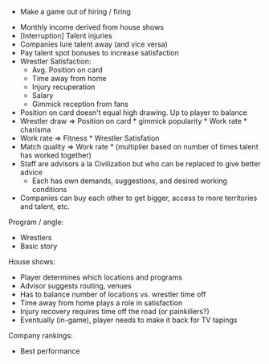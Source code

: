 * Make a game out of hiring / firing
 - Monthly income derived from house shows
 - [Interruption] Talent injuries
 - Companies lure talent away (and vice versa)
 - Pay talent spot bonuses to increase satisfaction
 - Wrestler Satisfaction:
   - Avg. Position on card
   - Time away from home
   - Injury recuperation
   - Salary
   - Gimmick reception from fans
 - Position on card doesn't equal high drawing. Up to player to balance
 - Wrestler draw => Position on card * gimmick popularity * Work rate * charisma
 - Work rate => Fitness * Wrestler Satisfation
 - Match quality => Work rate * (multiplier based on number of times talent has worked together)
 - Staff are advisors a la Civilization but who can be replaced to give better advice
   - Each has own demands, suggestions, and desired working conditions
 - Companies can buy each other to get bigger, access to more territories and talent, etc.

Program / angle:
 - Wrestlers
 - Basic story

House shows:
 - Player determines which locations and programs
 - Advisor suggests routing, venues
 - Has to balance number of locations vs. wrestler time off
 - Time away from home plays a role in satisfaction
 - Injury recovery requires time off the road (or painkillers?)
 - Eventually (in-game), player needs to make it back for TV tapings

Company rankings:
 - Best performance
